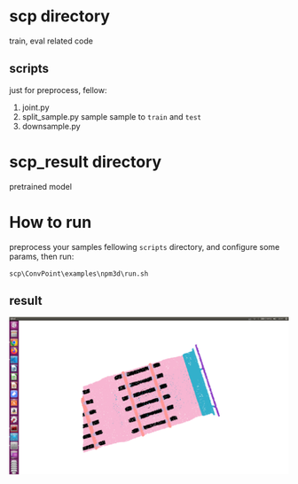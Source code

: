 
# scp directory
train, eval related code

## scripts

just for preprocess, fellow:
1. joint.py 
2. split_sample.py sample sample to `train` and `test`
3. downsample.py


# scp_result directory

pretrained model

# How to run
preprocess your samples fellowing `scripts` directory, and configure some params, then run:

```
scp\ConvPoint\examples\npm3d\run.sh
```

## result

![pic](./scp/instance.png)
